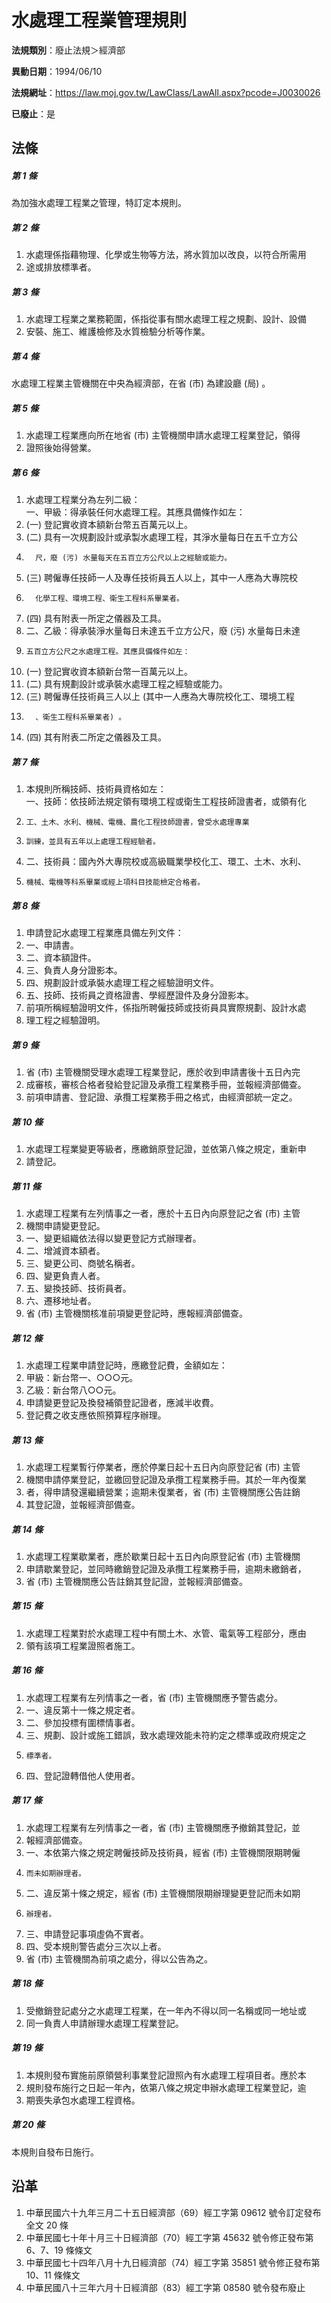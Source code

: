 # 水處理工程業管理規則

**法規類別**：廢止法規＞經濟部

**異動日期**：1994/06/10  

**法規網址**：https://law.moj.gov.tw/LawClass/LawAll.aspx?pcode=J0030026

**已廢止**：是



## 法條
##### 第 1 條
為加強水處理工程業之管理，特訂定本規則。　　　　　　　　

##### 第 2 條
1. 水處理係指藉物理、化學或生物等方法，將水質加以改良，以符合所需用
1. 途或排放標準者。　　　　　　　　　　　　　　　　　　

##### 第 3 條
1. 水處理工程業之業務範圍，係指從事有關水處理工程之規劃、設計、設備
1. 安裝、施工、維護檢修及水質檢驗分析等作業。　　　　　

##### 第 4 條
水處理工程業主管機關在中央為經濟部，在省 (市) 為建設廳 (局) 。　

##### 第 5 條
1. 水處理工程業應向所在地省 (市) 主管機關申請水處理工程業登記，領得
1. 證照後始得營業。　　　　　　　　　　　　　　　　　　

##### 第 6 條
1. 水處理工程業分為左列二級：  
一、甲級：得承裝任何水處理工程。其應具備條作如左：
1.  (一) 登記實收資本額新台幣五百萬元以上。
1.  (二) 具有一次規劃設計或承製水處理工程，其淨水量每日在五千立方公
1.       尺，廢 (污) 水量每天在五百立方公尺以上之經驗或能力。
1.  (三) 聘僱專任技師一人及專任技術員五人以上，其中一人應為大專院校
1.       化學工程、環境工程、衛生工程科系畢業者。
1.  (四) 具有附表一所定之儀器及工具。
1. 二、乙級：得承裝淨水量每日未達五千立方公尺，廢 (污) 水量每日未達
1.     五百立方公尺之水處理工程。其應具備條件如左：
1.  (一) 登記實收資本額新台幣一百萬元以上。
1.  (二) 具有規劃設計或承裝水處理工程之經驗或能力。
1.  (三) 聘僱專任技術員三人以上 (其中一人應為大專院校化工、環境工程
1.       、衛生工程科系畢業者) 。
1.  (四) 其有附表二所定之儀器及工具。

##### 第 7 條
1. 本規則所稱技師、技術員資格如左：  
一、技師：依技師法規定領有環境工程或衛生工程技師證書者，或領有化
1.     工、土木、水利、機械、電機、農化工程技師證書，曾受水處理專業
1.     訓練，並具有五年以上處理工程經驗者。
1. 二、技術員：國內外大專院校或高級職業學校化工、環工、土木、水利、
1.     機械、電機等科系畢業或經上項科目技能檢定合格者。

##### 第 8 條
1. 申請登記水處理工程業應具備左列文件：　　　　　　　　　　
1. 一、申請書。　　　　　　　　　　　　　　　　　　　　　
1. 二、資本額證件。　　　　　　　　　　　　　　　　　　　
1. 三、負責人身分證影本。　　　　　　　　　　　　　　　　
1. 四、規劃設計或承裝水處理工程之經驗證明文件。　　　　　
1. 五、技師、技術員之資格證書、學經歷證件及身分證影本。　
1. 前項所稱經驗證明文件，係指所聘僱技師或技術員具實際規劃、設計水處
1. 理工程之經驗證明。　　　　　　　　　　　　　　　　　

##### 第 9 條
1. 省 (市) 主管機關受理水處理工程業登記，應於收到申請書後十五日內完
1. 成審核，審核合格者發給登記證及承攬工程業務手冊，並報經濟部備查。
1. 前項申請書、登記證、承攬工程業務手冊之格式，由經濟部統一定之。　

##### 第 10 條
1. 水處理工程業變更等級者，應繳銷原登記證，並依第八條之規定，重新申
1. 請登記。　　　　　　　　　　　　　　　　　　　　　　

##### 第 11 條
1. 水處理工程業有左列情事之一者，應於十五日內向原登記之省 (市) 主管
1. 機關申請變更登記。　　　　　　　　　　　　　　　　　
1. 一、變更組織依法得以變更登記方式辦理者。　　　　　　　
1. 二、增減資本額者。　　　　　　　　　　　　　　　　　　
1. 三、變更公司、商號名稱者。　　　　　　　　　　　　　　
1. 四、變更負責人者。　　　　　　　　　　　　　　　　　　
1. 五、變換技師、技術員者。　　　　　　　　　　　　　　
1. 六、遷移地址者。
1. 省 (市) 主管機關核准前項變更登記時，應報經濟部備查。　　

##### 第 12 條
1. 水處理工程業申請登記時，應繳登記費，金額如左：　　　　　
1. 甲級：新台幣一、○○○元。　　　　　　　　　　　　　　　
1. 乙級：新台幣八○○元。　　　　　　　　　　　　　　　　　
1. 申請變更登記及換發補領登記證者，應減半收費。　　　　　　
1. 登記費之收支應依照預算程序辦理。　　　　　　　　　　　　

##### 第 13 條
1. 水處理工程業暫行停業者，應於停業日起十五日內向原登記省 (市) 主管
1. 機關申請停業登記，並繳回登記證及承攬工程業務手冊。其於一年內復業
1. 者，得申請發還繼續營業；逾期未復業者，省 (市) 主管機關應公告註銷
1. 其登記證，並報經濟部備查。　　　　　　　　　

##### 第 14 條
1. 水處理工程業歇業者，應於歇業日起十五日內向原登記省 (市) 主管機關
1. 申請歇業登記，並同時繳銷登記證及承攬工程業務手冊，逾期未繳銷者，
1. 省 (市) 主管機關應公告註銷其登記證，並報經濟部備查。　　　　　　

##### 第 15 條
1. 水處理工程業對於水處理工程中有關土木、水管、電氣等工程部分，應由
1. 領有該項工程業證照者施工。　　　　　　　　　　　　　

##### 第 16 條
1. 水處理工程業有左列情事之一者，省 (市) 主管機關應予警告處分。　　
1. 一、違反第十一條之規定者。　　　　　　　　　　　　　　
1. 二、參加投標有圍標情事者。　　　　　　　　　　　　　　
1. 三、規劃、設計或施工錯誤，致水處理效能未符約定之標準或政府規定之
1.     標準者。　　　　　　　　　　　　　　　　　　　
1. 四、登記證轉借他人使用者。　　　　　　　　　　　　　　

##### 第 17 條
1. 水處理工程業有左列情事之一者，省 (市) 主管機關應予撤銷其登記，並
1. 報經濟部備查。　　　　　　　　　　　　　　　　　　　
1. 一、本依第六條之規定聘僱技師及技術員，經省 (市) 主管機關限期聘僱
1.     而未如期辦理者。　　　　　　　　　　　　　　　
1. 二、違反第十條之規定，經省 (市) 主管機關限期辦理變更登記而未如期
1.     辦理者。　　　　　　　　　　　　　　　　　　　
1. 三、申請登記事項虛偽不實者。　　　　　　　　　　　　　
1. 四、受本規則警告處分三次以上者。　　　　　　　　　　　
1. 省 (市) 主管機關為前項之處分，得以公告為之。　　　　　　

##### 第 18 條
1. 受撤銷登記處分之水處理工程業，在一年內不得以同一名稱或同一地址或
1. 同一負責人申請辦理水處理工程業登記。　　　　　　　　

##### 第 19 條
1. 本規則發布實施前原領營利事業登記證照內有水處理工程項目者。應於本
1. 規則發布施行之日起一年內，依第八條之規定申辦水處理工程業登記，逾
1. 期喪失承包水處理工程資格。　　　　　　　　　　

##### 第 20 條
本規則自發布日施行。　　　　　　　　　　　　　　　　　　

## 沿革
1. 中華民國六十九年三月二十五日經濟部（69）經工字第 09612  號令訂定發布全文 20 條
1. 中華民國七十年十月三十日經濟部（70）經工字第 45632  號令修正發布第 6、7、19 條條文
1. 中華民國七十四年八月十九日經濟部（74）經工字第 35851  號令修正發布第 10、11 條條文
1. 中華民國八十三年六月十日經濟部（83）經工字第 08580  號令發布廢止
